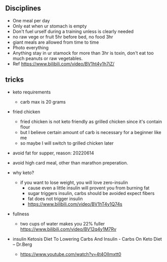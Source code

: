 

## Disciplines
- One meal per day
- Only eat when ur stomach is empty
- Don't fuel urself during a training unless is clearly needed
- no raw vege or fruit 5hr before bed, no food 3hr 
- giant meals are allowed from time to time
- Photo everything
- Anything stay in ur stamock for more than 3hr is toxin, don't eat too much peanuts or raw vegetables.
- Ref https://www.bilibili.com/video/BV1ht4y1h7iZ/

## tricks
- keto requirements
  -  carb max is 20 grams
- fried chicken
  - fried chicken is not keto friendly as grilled chicken since it's contain flour
  - but I believe certain amount of carb is necessary for a beginner like me
  - so maybe I will switch to grilled chicken later
- avoid fat for supper, reason: 20220614
- avoid high card meal, other than marathon preperation.
- why keto?
  - if you want to lose weight, you will love zero-insulin
    - cause even a little insulin will provent you from burning fat
    - sugar triggers insulin, carbs should be avoided expect fibers
    - fat does not trigger insulin
    - https://www.bilibili.com/video/BV1hT4y1Q74s
- fullness
  - two cups of water makes you 22% fuller https://www.bilibili.com/video/BV12q4y1M7Rv
- insulin Ketosis Diet To Lowering Carbs And Insulin - Carbs On Keto Diet – Dr.Berg

  - https://www.youtube.com/watch?v=4t4OlImxtt0